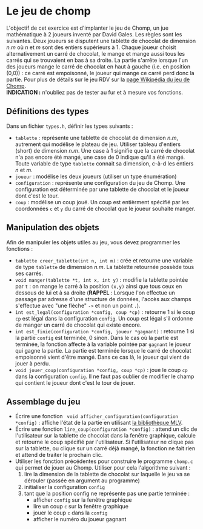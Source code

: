 # Le jeu de chomp

L'objectif de cet exercice est d'implanter le jeu de Chomp, un jue mathématique à 2 joueurs inventé par David Gales. Les
règles sont les suivantes. Deux joueurs se disputent une tablette de chocolat de dimension *n.m* où *n* et *m* sont des
entiers supérieurs à 1. Chaque joueur choisit alternativement un carré de chocolat, le mange et mange aussi tous les carrés
qui se trouvaient en bas à sa droite. La partie s'arrête lorsque l'un des joueurs mange le carré de chocolat en haut à 
gauche (i.e. en position (0,0)) : ce carré est empoisonné, le joueur qui mange ce carré perd donc la partie. Pour plus de
détails sur le jeu RDV sur la [page Wikipédia du jeu de Chomp](https://fr.wikipedia.org/wiki/Chomp_(jeu)).  
**INDICATION :** n'oubliez pas de tester au fur et à mesure vos fonctions.

## Définitions des types
Dans un fichier `types.h`, définir les types suivants :
* `tablette` : représente une tablette de chocolat de dimension *n.m*, autrement qui modélise le plateau de jeu. Utiliser 
tableau d'entiers (short) de dimension *n.m*. Une case à 1 signifie que la carré de chocolat n'a pas encore été mangé, 
une case de 0 indique qu'il a été mangé. Toute variable de type `tablette` connait sa dimension, c-à-d les entiers *n* 
et *m*.
* `joueur` : modélise les deux joueurs (utiliser un type énumération)
* `configuration` : représente une configuration du jeu de Chomp. Une configuration est déterminée par une tablette de 
chocolat et le joueur dont c'est le tour.
* `coup` : modélise un coup joué. Un coup est entièrment spécifié par les coordonnées `c` et `y` du carré de chocolat que
le joueur souhaite manger.

## Manipulation des objets
Afin de manipuler les objets utiles au jeu, vous devez programmer les fonctions :
* `tablette creer_tablette(int n, int m)` : crée et retourne une variable de type `tablette` de dimension *n.m*. La 
tablette retournée possède tous ses carrés.
* `void manger(tablette *t, int x, int y)` : modifie la tablette pointée par `t` : on mange le carré à la position `(x,y)`
ainsi que tous ceux en dessous de lui et à sa droite (**RAPPEL** : Lorsque l'on effectue un passage par adresse d'une 
structure de données, l'accès aux champs s'effectue avec "une flèche" `->` et non un point `.`).
* `int est_legal(configuration *config, coup *cp)` : retourne 1 si le coup `cp` est légal dans la configuration `config`.
Un coup est légal s'il ordonne de manger un carré de chocolat qui existe encore.
* `int est_finie(configuration *config, joueur *gagnant)` : retourne 1 si la partie `config` est terminée, 0 sinon.
Dans le cas où la partie est terminée, la fonction affecte à la variable pointée par `gagnant` le joueur qui gagne la 
partie. La partie est terminée lorsque le carré de chocolat empoisonné vient d'être mangé. Dans ce cas là, le joueur qui 
vient de jouer à perdu.
* `void jouer_coup(configuration *config, coup *cp)` : joue le coup `cp` dans la configuration `config`. Il ne faut pas 
oublier de modifier le champ qui contient le joueur dont c'est le tour de jouer.

## Assemblage du jeu
* Écrire une fonction ` void afficher_configuration(configuration *config)` : affiche l'état de la partie en utilisant 
[la bibliothèque MLV](http://www-igm.univ-mlv.fr/~boussica/mlv/api/French/html/index.html).
* Écrire une fonction `lire_coup(configuration *config)` : attend un clic de l'utilisateur sur la tablette de chocolat 
dans la fenêtre graphique, calcule et retourne le coup spécifié par l'utilisateur. Si l'utilisateur ne clique pas sur la 
tablette, ou clique sur un carré déjà mangé, la fonction ne fait rien et attend de traiter le prochain clic.
* Utiliser les fonction précédentes pour construire le programme `chomp.c` qui permet de jouer au Chomp. Utiliser pour 
cela l'algorithme suivant :
  1. lire la dimension de la tablette de chocolat sur laquelle le jeu va se dérouler (passée en argument au programme)
  2. initialiser la configuration `config`
  3. tant que la position config ne représente pas une partie terminée :
     * afficher `config` sur la fenêtre graphique
     * lire un coup `c` sur la fenêtre graphique
     * jouer le coup `c` dans la `config`
     * afficher le numéro du joueur gagnant